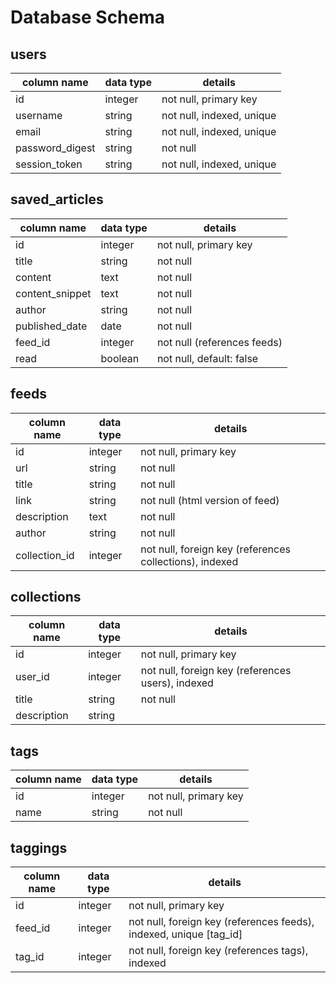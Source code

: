 # Database Schema

## users
column name     | data type | details
----------------|-----------|-----------------------
id              | integer   | not null, primary key
username        | string    | not null, indexed, unique
email           | string    | not null, indexed, unique
password_digest | string    | not null
session_token   | string    | not null, indexed, unique

## saved_articles
column name     | data type | details
----------------|-----------|-----------------------
id              | integer   | not null, primary key
title           | string    | not null
content         | text      | not null
content_snippet | text      | not null
author          | string    | not null
published_date  | date      | not null
feed_id         | integer   | not null (references feeds)
read            | boolean   | not null, default: false


## feeds
column name   | data type | details
--------------|-----------|-----------------------
id            | integer   | not null, primary key
url           | string    | not null
title         | string    | not null
link          | string    | not null (html version of feed)
description   | text      | not null
author        | string    | not null
collection_id | integer   | not null, foreign key (references collections), indexed


## collections
column name | data type | details
------------|-----------|-----------------------
id          | integer   | not null, primary key
user_id     | integer   | not null, foreign key (references users), indexed
title       | string    | not null
description | string    |

## tags
column name | data type | details
------------|-----------|-----------------------
id          | integer   | not null, primary key
name        | string    | not null

## taggings
column name | data type | details
------------|-----------|-----------------------
id          | integer   | not null, primary key
feed_id     | integer   | not null, foreign key (references feeds), indexed, unique [tag_id]
tag_id      | integer   | not null, foreign key (references tags), indexed
